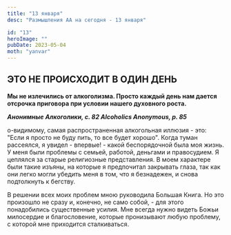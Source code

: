```yaml
---
title: "13 января"
desc: "Размышления АА на сегодня - 13 января"

id: "13"
heroImage: ""
pubDate: 2023-05-04
moth: "yanvar"
---
```


## ЭТО НЕ ПРОИСХОДИТ В ОДИН ДЕНЬ

**Мы не излечились от алкоголизма. Просто каждый день нам дается отсрочка приговора при условии нашего духовного роста.**

**_Анонимные Алкоголики, с. 82
Alcoholics Anonymous, p. 85_**

о-видимому, самая распространенная алкогольная иллюзия - это: "Если я просто не буду пить, то все будет хорошо". Когда туман рассеялся, я увидел - впервые! - какой беспорядочной была моя жизнь. У меня были проблемы с семьей, работой, деньгами и правосудием. Я цеплялся за старые религиозные представления. В моем характере были такие изъяны, на которые я предпочитал закрывать глаза, так как они легко могли убедить меня в том, что я безнадежен, и снова подтолкнуть к бегству.

В решении всех моих проблем мною руководила Большая Книга. Но это произошло не сразу и, конечно, не само собой, - для этого понадобились существенные усилия. Мне всегда нужно видеть Божьи милосердие и благословение, которые пронизывают любую проблему, с которой мне приходится сталкиваться.
